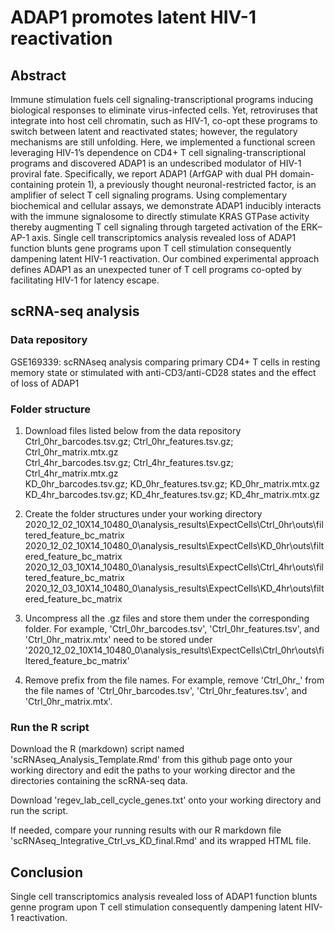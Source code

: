 # ADAP1 promotes latent HIV-1 reactivation

## Abstract 
Immune stimulation fuels cell signaling-transcriptional programs inducing biological responses to eliminate virus-infected cells. Yet, retroviruses that integrate into host cell chromatin, such as HIV-1, co-opt these programs to switch between latent and reactivated states; however, the regulatory mechanisms are still unfolding. Here, we implemented a functional screen leveraging HIV-1’s dependence on CD4+ T cell signaling-transcriptional programs and discovered ADAP1 is an undescribed modulator of HIV-1 proviral fate. Specifically, we report ADAP1 (ArfGAP with dual PH domain-containing protein 1), a previously thought neuronal-restricted factor, is an amplifier of select T cell signaling programs. Using complementary biochemical and cellular assays, we demonstrate ADAP1 inducibly interacts with the immune signalosome to directly stimulate KRAS GTPase activity thereby augmenting T cell signaling through targeted activation of the ERK–AP-1 axis. Single cell transcriptomics analysis revealed loss of ADAP1 function blunts gene programs upon T cell stimulation consequently dampening latent HIV-1 reactivation. Our combined experimental approach defines ADAP1 as an unexpected tuner of T cell programs co-opted by facilitating HIV-1 for latency escape.

## scRNA-seq analysis

### Data repository
GSE169339: scRNAseq analysis comparing primary CD4+ T cells in resting memory state or stimulated with anti-CD3/anti-CD28 states and the effect of loss of ADAP1

### Folder structure
1) Download files listed below from the data repository  
  Ctrl_0hr_barcodes.tsv.gz; Ctrl_0hr_features.tsv.gz; Ctrl_0hr_matrix.mtx.gz    
  Ctrl_4hr_barcodes.tsv.gz; Ctrl_4hr_features.tsv.gz; Ctrl_4hr_matrix.mtx.gz  
  KD_0hr_barcodes.tsv.gz; KD_0hr_features.tsv.gz; KD_0hr_matrix.mtx.gz  
  KD_4hr_barcodes.tsv.gz; KD_4hr_features.tsv.gz; KD_4hr_matrix.mtx.gz

2) Create the folder structures under your working directory
2020_12_02_10X14_10480_0\analysis_results\ExpectCells\Ctrl_0hr\outs\filtered_feature_bc_matrix
2020_12_02_10X14_10480_0\analysis_results\ExpectCells\KD_0hr\outs\filtered_feature_bc_matrix
2020_12_03_10X14_10480_0\analysis_results\ExpectCells\Ctrl_4hr\outs\filtered_feature_bc_matrix
2020_12_03_10X14_10480_0\analysis_results\ExpectCells\KD_4hr\outs\filtered_feature_bc_matrix

3) Uncompress all the .gz files and store them under the corresponding folder. For example, 'Ctrl_0hr_barcodes.tsv', 'Ctrl_0hr_features.tsv', and 'Ctrl_0hr_matrix.mtx' need to be stored under '2020_12_02_10X14_10480_0\analysis_results\ExpectCells\Ctrl_0hr\outs\filtered_feature_bc_matrix'

4) Remove prefix from the file names. For example, remove 'Ctrl_0hr_' from the file names of 'Ctrl_0hr_barcodes.tsv', 'Ctrl_0hr_features.tsv', and 'Ctrl_0hr_matrix.mtx'. 

### Run the R script
Download the R (markdown) script named 'scRNAseq_Analysis_Template.Rmd' from this github page onto your working directory and edit the paths to your working director and the directories containing the scRNA-seq data.

Download 'regev_lab_cell_cycle_genes.txt' onto your working directory and run the script.

If needed, compare your running results with our R markdown file 'scRNAseq_Integrative_Ctrl_vs_KD_final.Rmd' and its wrapped HTML file. 

## Conclusion
Single cell transcriptomics analysis revealed loss of ADAP1 function blunts genne program upon T cell stimulation consequently dampening latent HIV-1 reactivation.
